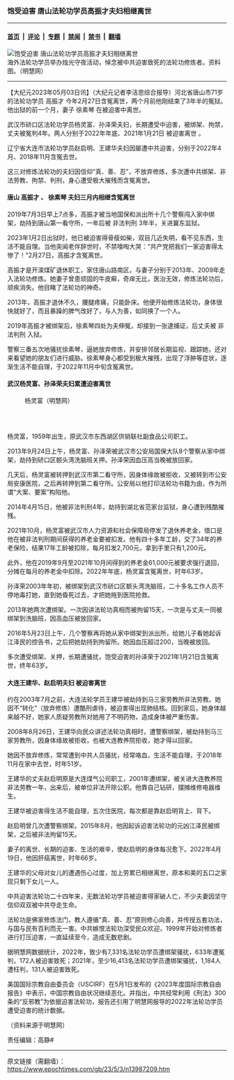 ### 饱受迫害 唐山法轮功学员高振才夫妇相继离世

---

#### [首页](../../../..?n13987209) &nbsp;|&nbsp; [评论](../../../../../epoch-comment?n13987209) &nbsp;|&nbsp; [专题](../../../../../epoch-special?n13987209) &nbsp;|&nbsp; [禁闻](../../../../../epoch-news?n13987209) &nbsp;|&nbsp; [禁书](../../../../../books?n13987209) &nbsp;|&nbsp; [翻墙](https://github.com/gfw-breaker/nogfw/blob/master/README.md?n13987209)


<div><img alt="饱受迫害 唐山法轮功学员高振才夫妇相继离世" class="attachment-djy_600_400 size-djy_600_400 wp-post-image" src="https://i.epochtimes.com/assets/uploads/2020/07/2020-7-20-taiwan-taoyuan-720_03-600x400.jpg"/>
<div class="caption">
 海外法轮功学员举办烛光守夜活动，悼念被中共迫害致死的法轮功修炼者。资料图。（明慧网）
</div></div><hr/><div class="post_content" id="artbody" itemprop="articleBody">
 <!-- article content begin -->
 <p>
  【大纪元2023年05月03日讯】（大纪元记者李洁思综合报导）河北省唐山市71岁的法轮功学员
  <ok href="https://www.epochtimes.com/gb/tag/%E9%AB%98%E6%8C%AF%E6%89%8D.html">
   高振才
  </ok>
  今年2月27日含冤离世，两个月前他刚结束了3年半的冤狱。他出狱的前一个月，妻子
  <ok href="https://www.epochtimes.com/gb/tag/%E5%BE%90%E7%B4%A0%E7%90%B4.html">
   徐素琴
  </ok>
  在被迫害中离世。
 </p>
 <p>
  武汉市硚口区法轮功学员杨灵富、孙泽荣夫妇，长期遭受中迫害，被绑架、拘禁，丈夫被冤判4年。两人分别于2022年年底、2021年1月21日
  <ok href="https://www.epochtimes.com/gb/tag/%E8%A2%AB%E8%BF%AB%E5%AE%B3%E7%A6%BB%E4%B8%96.html">
   被迫害离世
  </ok>
  。
 </p>
 <p>
  辽宁省大连市法轮功学员赵启明、王建华夫妇因屡遭中共迫害，分别于2022年4月、2018年11月含冤去世。
 </p>
 <p>
  这三对修炼法轮功的夫妇因信仰“真、善、忍”，不放弃修炼，多次遭中共绑架、非法劳教、拘禁、判刑，身心遭受极大摧残而含冤离世。
 </p>
 <h4>
  唐山
  <ok href="https://www.epochtimes.com/gb/tag/%E9%AB%98%E6%8C%AF%E6%89%8D.html">
   高振才
  </ok>
  、
  <ok href="https://www.epochtimes.com/gb/tag/%E5%BE%90%E7%B4%A0%E7%90%B4.html">
   徐素琴
  </ok>
  夫妇三月内相继含冤离世
 </h4>
 <p>
  2019年7月3日早上7点多，高振才被当地国保和派出所十几个警察闯入家中绑架，劫持到唐山第一看守所，一年后被
  <ok href="https://www.epochtimes.com/gb/tag/%E9%9D%9E%E6%B3%95%E5%88%A4%E5%88%91.html">
   非法判刑
  </ok>
  3年半，关进冀东监狱。
 </p>
 <p>
  2023年1月2日出狱时，他已被迫害得骨瘦如柴，双目几近失明，看不见东西，生活不能自理。当他突闻老伴辞世时，不禁嚎啕大哭：“共产党把我们一家迫害得太惨了！”2月27日，高振才含冤离世。
 </p>
 <p>
  高振才是开滦煤矿退休职工，家住唐山路南区，与妻子分别于2013年、2009年走入法轮功修炼。她妻子曾患顽固的牛皮癣，奇痒无比，医治无效，修炼法轮功后，顽疾消失。他目睹了法轮功的神奇。
 </p>
 <p>
  2013年，高振才退休不久，腰腿疼痛，只能卧床。他便开始修炼法轮功，身体很快就好了，而且暴躁的脾气改好了，与人为善，如同换了一个人。
 </p>
 <p>
  2019年高振才被绑架后，徐素琴四处为夫伸冤，却接到一张逮捕证，后丈夫被
  <ok href="https://www.epochtimes.com/gb/tag/%E9%9D%9E%E6%B3%95%E5%88%A4%E5%88%91.html">
   非法判刑
  </ok>
  入狱。
 </p>
 <p>
  警察三番五次地骚扰徐素琴，逼她放弃修炼，并安排邻居长期监视、跟踪她，还对来看望她的朋友们进行威胁。徐素琴身心都受到极大摧残，出现了浮肿等症状，逐渐生活不能自理，于2022年11月中旬含冤离世。
 </p>
 <h4>
  武汉杨灵富、孙泽荣夫妇累遭迫害离世
 </h4>
 <figure aria-describedby="caption-attachment-13987408" class="wp-caption aligncenter" id="attachment_13987408" style="width: 118px">
  <ok href="https://i.epochtimes.com/assets/uploads/2023/05/id13987408-2023-5-2-200833-0.jpg" target="_blank">
   <img alt="" class="size-full wp-image-13987408" src="https://i.epochtimes.com/assets/uploads/2023/05/id13987408-2023-5-2-200833-0.jpg"/>
  </ok>
  <br/><figcaption class="wp-caption-text" id="caption-attachment-13987408">
   杨灵富（明慧网）
  </figcaption><br/>
 </figure><br/>
 <p>
  杨灵富，1959年出生，原武汉市东西湖区供销联社副食品公司职工。
 </p>
 <p>
  2013年9月24日上午，杨灵富、孙泽荣被武汉市公安局国保大队8个警察从家中绑架，劫持到硚口区额头湾洗脑班关押。孙泽荣因血压高当晚被放回家。
 </p>
 <p>
  几天后，杨灵富被转押到武汉市第二看守所，因身体缘故被拒收，又被转到市公安局安康医院，之后再转押到第二看守所。公安局以他打印法轮功书籍为由，作为所谓“大案、要案”构陷他。
 </p>
 <p>
  2014年4月15日，他被非法判刑4年，劫持到湖北省范家台监狱，身心遭到残酷摧残。
 </p>
 <p>
  2021年10月，杨灵富被武汉市人力资源和社会保障局停发了退休养老金，借口是他在被非法判刑期间获得的养老金要被扣发。他有四十多年工龄，交了34年的养老保险，结果17年工龄被扣除，每月扣发2,700元，拿到手里只有1,200元。
 </p>
 <p>
  此外，他在2019年9月至2021年10月间得到的养老金61,000元被要求强行退回，分摊在每月的养老金中扣除。2022年年底，杨灵富含冤离世，时年63岁。
 </p>
 <p>
  孙泽荣2003年年初，被绑架到武汉市硚口区额头湾洗脑班，二十多名工作人员不停地毒打她，直到她昏死过去，才把她拖到医院抢救。
 </p>
 <p>
  2013年她两次遭绑架。一次因讲法轮功真相而被拘留15天，一次是与丈夫一同被绑架到洗脑班，因高血压被放回家。
 </p>
 <p>
  2016年5月23日上午，几个警察再将她从家中绑架到派出所，给她儿子看她起诉江泽民的控告书，之后把她劫持到拘留所。她因血压超过200，当晚被放回。
 </p>
 <p>
  多次遭受绑架、关押，长期遭骚扰，饱受迫害的孙泽荣于2021年1月21日含冤离世，终年63岁。
 </p>
 <h4>
  大连王建华、赵启明夫妇
  <ok href="https://www.epochtimes.com/gb/tag/%E8%A2%AB%E8%BF%AB%E5%AE%B3%E7%A6%BB%E4%B8%96.html">
   被迫害离世
  </ok>
 </h4>
 <p>
  约在2003年7月之前，大连法轮学员王建华被劫持到马三家劳教所非法劳教。她因不“转化”（放弃修炼）遭酷刑虐待，被迫害得出现肺结核。回到家后，她身体越来越不好，她家人质疑劳教所对她用了不明药物，造成身体被严重伤害。
 </p>
 <p>
  2008年8月26日，王建华向民众讲述法轮功真相时，遭警察绑架，被劫持到马三家劳教所，因身体缘故被拒收，也被大连教养院拒收，她才得以回家。
 </p>
 <p>
  她因不放弃修炼，常常遭到中共人员骚扰，经常咯血，生活不能自理，于2018年11月在家中去世，时年51岁。
 </p>
 <p>
  王建华的丈夫赵启明原是大连煤气公司职工，2001年遭绑架，被关进大连教养院非法劳教一年，出来后，被单位非法开除公职。他靠自己钻研，摆摊维修电器维生。
 </p>
 <p>
  王建华被迫害得生活不能自理，五次住医院，每次都是靠赵启明背上、背下。
 </p>
 <p>
  赵启明曾几次遭警察绑架。2015年8月，他因起诉迫害法轮功的元凶江泽民被绑架，之后被非法拘留15天。
 </p>
 <p>
  妻子的离世、长期的迫害、生活的艰辛，使赵启明的身体每况愈下。2022年4月19日，他因肝癌离世，时年66岁。
 </p>
 <p>
  王建华的父母对女儿的遭遇伤心过度，加上劳累已相继离世，原本和美的五口之家现只剩下女儿一人。
 </p>
 <p>
  中共迫害法轮功二十四年来，无数法轮功学员被迫害得家破人亡，不少夫妻因坚守信仰双双被中共夺走生命。
 </p>
 <p>
  法轮功是佛家修炼法门，教人遵循“真、善、忍”原则修心向善，并传授五套功法，与国与民有百利而无一害。中共嫉恨法轮功深受民众欢迎，1999年开始对修炼者进行打压迫害，一直延续至今，造成无数悲剧。
 </p>
 <p>
  据明慧网数据统计，2022年，致少有7,331名法轮功学员遭绑架骚扰，633年遭冤判，172人被迫害致死；2021年，至少16,413名法轮功学员遭绑架骚扰，1,184人遭枉判，131人被迫害致死。
 </p>
 <p>
  美国国际宗教自由委员会（USCIRF）在5月1日发布的《2023年度国际宗教自由报告》中表示，中国宗教自由状况继续恶化。并指出，中共经常利用《刑法》300条的“反邪教”为依据迫害法轮功，报告还引用了明慧网报导的2022年法轮功学员遭受迫害的统计数据。
 </p>
 <p>
  （资料来源于明慧网）
 </p>
 <p>
  责任编辑：高静#
 </p>
 <!-- article content end -->
 <div id="below_article_ad">
 </div>
</div>


---

原文链接（需翻墙）：https://www.epochtimes.com/gb/23/5/3/n13987209.htm